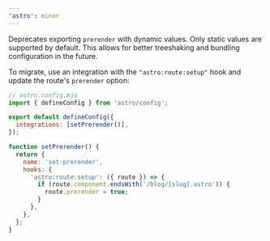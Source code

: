 ```yaml
---
'astro': minor
---
```


Deprecates exporting `prerender` with dynamic values. Only static values are supported by default. This allows for better treeshaking and bundling configuration in the future.

To migrate, use an integration with the `"astro:route:setup"` hook and update the route's `prerender` option:

```js
// astro.config.mjs
import { defineConfig } from 'astro/config';

export default defineConfig({
  integrations: [setPrerender()],
});

function setPrerender() {
  return {
    name: 'set-prerender',
    hooks: {
      'astro:route:setup': ({ route }) => {
        if (route.component.endsWith('/blog/[slug].astro')) {
          route.prerender = true;
        }
      },
    },
  };
}
```
